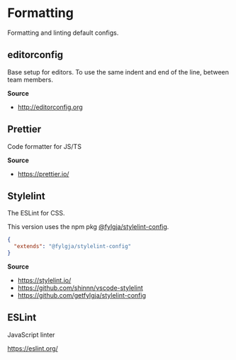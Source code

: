 # Formatting

Formatting and linting default configs.

## editorconfig

Base setup for editors.
To use the same indent and end of the line, between team members.

**Source**
* http://editorconfig.org

## Prettier

Code formatter for JS/TS

**Source**
* https://prettier.io/


## Stylelint

The ESLint for CSS.

This version uses the npm pkg [@fylgja/stylelint-config](https://www.npmjs.com/package/@fylgja/stylelint-config).


```json
{
  "extends": "@fylgja/stylelint-config"
}
```


**Source**
* https://stylelint.io/
* https://github.com/shinnn/vscode-stylelint
* https://github.com/getfylgja/stylelint-config

## ESLint

JavaScript linter

https://eslint.org/

